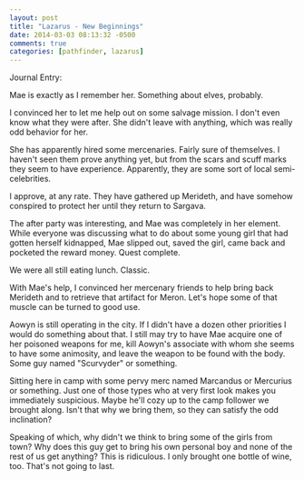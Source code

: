 ```yaml
---
layout: post
title: "Lazarus - New Beginnings"
date: 2014-03-03 08:13:32 -0500
comments: true
categories: [pathfinder, lazarus]
---
```

Journal Entry:

Mae is exactly as I remember her. Something about elves, probably.
<!--more-->
I convinced her to let me help out on some salvage mission. I don't
even know what they were after. She didn't leave with anything,
which was really odd behavior for her.

She has apparently hired some mercenaries. Fairly sure of themselves.
I haven't seen them prove anything yet, but from the scars and scuff
marks they seem to have experience. Apparently, they are some sort
of local semi-celebrities.

I approve, at any rate. They have gathered up Merideth, and have
somehow conspired to protect her until they return to Sargava.

The after party was interesting, and Mae was completely in her element.
While everyone was discussing what to do about some young girl
that had gotten herself kidnapped, Mae slipped out, saved the
girl, came back and pocketed the reward money. Quest complete.

We were all still eating lunch. Classic.

With Mae's help, I convinced her mercenary friends to help
bring back Merideth and to retrieve that artifact for Meron.
Let's hope some of that muscle can be turned to good use.

Aowyn is still operating in the city. If I didn't have a dozen other
priorities I would do something about that. I still may try to have
Mae acquire one of her poisoned weapons for me, kill Aowyn's associate
with whom she seems to have some animosity, and leave the weapon to
be found with the body. Some guy named "Scurvyder" or something.

Sitting here in camp with some pervy merc named Marcandus or
Mercurius or something. Just one of those types who at very first
look makes you immediately suspicious. Maybe he'll cozy up to the
camp follower we brought along. Isn't that why we bring them, so
they can satisfy the odd inclination?

Speaking of which, why didn't we think to bring some of the girls
from town? Why does this guy get to bring his own personal boy and
none of the rest of us get anything? This is ridiculous. I only
brought one bottle of wine, too. That's not going to last.
